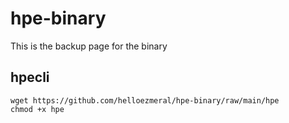# hpe-binary
This is the backup page for the binary

## hpecli
```
wget https://github.com/helloezmeral/hpe-binary/raw/main/hpe
chmod +x hpe
```
